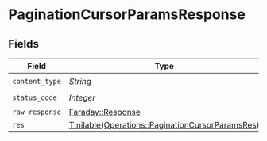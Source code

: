 # PaginationCursorParamsResponse


## Fields

| Field                                                                                                    | Type                                                                                                     | Required                                                                                                 | Description                                                                                              |
| -------------------------------------------------------------------------------------------------------- | -------------------------------------------------------------------------------------------------------- | -------------------------------------------------------------------------------------------------------- | -------------------------------------------------------------------------------------------------------- |
| `content_type`                                                                                           | *String*                                                                                                 | :heavy_check_mark:                                                                                       | N/A                                                                                                      |
| `status_code`                                                                                            | *Integer*                                                                                                | :heavy_check_mark:                                                                                       | N/A                                                                                                      |
| `raw_response`                                                                                           | [Faraday::Response](https://www.rubydoc.info/gems/faraday/Faraday/Response)                              | :heavy_minus_sign:                                                                                       | N/A                                                                                                      |
| `res`                                                                                                    | [T.nilable(Operations::PaginationCursorParamsRes)](../../models/operations/paginationcursorparamsres.md) | :heavy_minus_sign:                                                                                       | OK                                                                                                       |